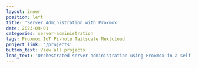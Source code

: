 ```yaml
---
layout: inner
position: left
title: 'Server Administration with Proxmox'
date: 2023-09-01
categories: server-administration
tags: Proxmox IoT Pi-hole Tailscale Nextcloud
project_link: '/projects'
button_text: View all projects
lead_text: 'Orchestrated server administration using Proxmox in a self-hosted environment. Executed a Distributed Denial of Service simulation for IoT devices, implemented Pi-hole as a DNS sniffing tool, and systemized home servers using Tailscale, Pi-hole, and Nextcloud.'
---
```

